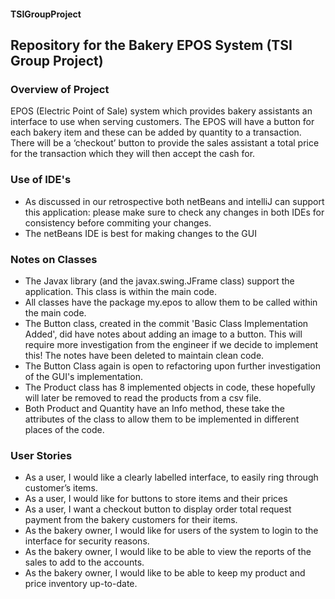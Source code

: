 #### TSIGroupProject
Repository for the Bakery EPOS System (TSI Group Project)
----------------------------------------------------------------
### Overview of Project
EPOS (Electric Point of Sale) system which provides bakery assistants an interface to use when serving customers. The EPOS will have a button for each bakery item and these can be added by quantity to a transaction. There will be a ‘checkout’ button to provide the sales assistant a total price for the transaction which they will then accept the cash for.


### Use of IDE's
- As discussed in our retrospective both netBeans and intelliJ can support this application: please make sure to check any changes in both IDEs for consistency before commiting your changes.
- The netBeans IDE is best for making changes to the GUI

### Notes on Classes
- The Javax library (and the javax.swing.JFrame class) support the application. This class is within the main code.
- All classes have the package my.epos to allow them to be called within the main code.
- The Button class, created in the commit 'Basic Class Implementation Added', did have notes about adding an image to a button. This will require more investigation from the engineer if we decide to implement this! The notes have been deleted to maintain clean code.
- The Button Class again is open to refactoring upon further investigation of the GUI's implementation.
- The Product class has 8 implemented objects in code, these hopefully will later be removed to read the products from a csv file. 
- Both Product and Quantity have an Info method, these take the attributes of the class to allow them to be implemented in different places of the code.

### User Stories
- As a user, I would like a clearly labelled interface, to easily ring through customer’s items. 
- As a user, I would like for buttons to store items and their prices 
- As a user, I want a checkout button to display order total request payment from the bakery customers for their items.  
- As the bakery owner, I would like for users of the system to login to the interface for security reasons. 
- As the bakery owner, I would like to be able to view the reports of the sales to add to the accounts.  
- As the bakery owner, I would like to be able to keep my product and price inventory up-to-date. 
